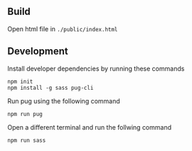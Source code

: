 ## Build
Open html file in `./public/index.html`
## Development

Install developer dependencies by running these commands

```
npm init
npm install -g sass pug-cli
```

Run pug using the following command

```
npm run pug
```

Open a different terminal and run the follwing command

```
npm run sass
```
